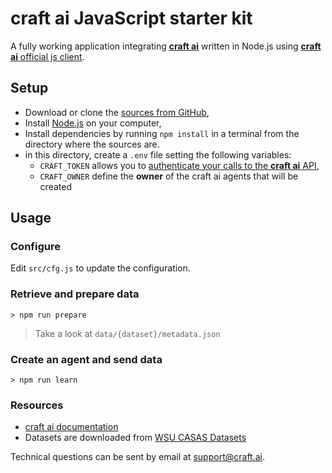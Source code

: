 # **craft ai** JavaScript starter kit #

A fully working application integrating [**craft ai**](http://craft.ai) written
in Node.js using [**craft ai** official js client](https://www.npmjs.com/package/craft-ai).

## Setup ##

- Download or clone the [sources from GitHub](https://github.com/craft-ai/craft-ai-starterkit-nodejs),
- Install [Node.js](https://nodejs.org/en/download/) on your computer,
- Install dependencies by running `npm install` in a terminal from the directory where the sources are.
- in this directory, create a `.env` file setting the following variables:
    - `CRAFT_TOKEN` allows you to [authenticate your calls to the **craft ai** API](https://beta.craft.ai/doc/js#1---retrieve-your-credentials),
    - `CRAFT_OWNER` define the **owner** of the craft ai agents that will be created

## Usage ##

### Configure ###

Edit `src/cfg.js` to update the configuration.

### Retrieve and prepare data ###

```console
> npm run prepare
```

> Take a look at `data/{dataset}/metadata.json`

### Create an agent and send data ###

```console
> npm run learn
```

### Resources ###

- [craft ai documentation](https://beta.craft.ai/doc)
- Datasets are downloaded from [WSU CASAS Datasets](http://ailab.wsu.edu/casas/datasets/)

Technical questions can be sent by email at [support@craft.ai]('mailto:support@craft.ai').
